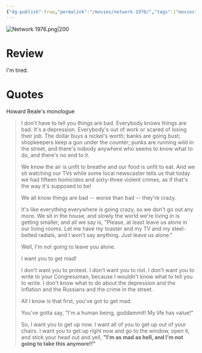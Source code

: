 ```yaml
---
{"dg-publish":true,"permalink":"/movies/network-1976/","tags":["movies"],"created":"2024-02-20","updated":"2025-03-13"}
---
```



![Network 1976.png|200](/img/user/_sys/Attachments/Network%201976.png)

# Review

I'm tired.

# Quotes

Howard Beale's monologue

> I don't have to tell you things are bad. Everybody knows things are bad. It's a depression. Everybody's out of work or scared of losing their job. The dollar buys a nickel's worth; banks are going bust; shopkeepers keep a gun under the counter; punks are running wild in the street, and there's nobody anywhere who seems to know what to do, and there's no end to it.
>
> We know the air is unfit to breathe and our food is unfit to eat. And we sit watching our TVs while some local newscaster tells us that today we had fifteen homicides and sixty-three violent crimes, as if that's the way it's supposed to be!
>
> We all know things are bad -- worse than bad -- they're crazy.
>
> It's like everything everywhere is going crazy, so we don't go out any more. We sit in the house, and slowly the world we're living in is getting smaller, and all we say is, "Please, at least leave us alone in our living rooms. Let me have my toaster and my TV and my steel-belted radials, and I won't say anything. Just leave us alone."
>
> Well, I'm not going to leave you alone.
>
> I want you to get mad!
>
> I don't want you to protest. I don't want you to riot. I don't want you to write to your Congressman, because I wouldn't know what to tell you to write. I don't know what to do about the depression and the inflation and the Russians and the crime in the street.
>
> All I know is that first, you've got to get mad.
>
> You've gotta say, "I'm a human being, goddammit! My life has value!"
>
> So, I want you to get up now. I want all of you to get up out of your chairs. I want you to get up right now and go to the window, open it, and stick your head out and yell, **"I'm as mad as hell, and I'm not going to take this anymore!!"**

